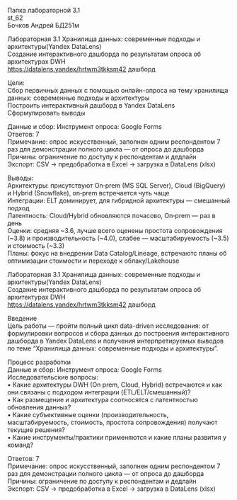 Папка лабораторной 3.1  
st_62  
Бочков Андрей БД251м  
  
Лабораторная 3.1 Хранилища данных: современные подходы и архитектуры(Yandex DataLens)  
Создание интерактивного дашборда по результатам опроса об архитектурах DWH  
https://datalens.yandex/hrtwm3tkksm42 дашборд  
  
Цели:  
Сбор первичных данных с помощью онлайн-опроса на тему хранилища данных: современные подходы и архитектуры  
Построить интерактивный дашборд в Yandex DataLens  
Сформулировать выводы  
  
Данные и сбор:
Инструмент опроса: Google Forms  
Ответов: 7  
Примечание: опрос искусственный, заполнен одним респондентом 7 раз для демонстрации полного цикла — от опроса до дашборда  
Причины: ограничение по доступу к респондентам и дедлайн  
Экспорт: CSV → предобработка в Excel → загрузка в DataLens (xlsx)  
  
Выводы:  
Архитектуры: присутствуют On‑prem (MS SQL Server), Cloud (BigQuery) и Hybrid (Snowflake), on‑prem встречается чуть чаще  
Интеграции: ELT доминирует, для гибридной архитектуры — смешанный подход  
Латентность: Cloud/Hybrid обновляются почасово, On‑prem — раз в день  
Оценки: средняя ~3.6, лучше всего оценены простота сопровождения (~3.8) и производительность (~4.0), слабее — масштабируемость (~3.5) и стоимость (~3.3)  
Планы: фокус на внедрении Data Catalog/Lineage, встречаютс планы об оптимизации стоимости и переходе к облаку/Lakehouse  





Лабораторная 3.1 Хранилища данных: современные подходы и архитектуры(Yandex DataLens)  
Создание интерактивного дашборда по результатам опроса об архитектурах DWH  
https://datalens.yandex/hrtwm3tkksm42 дашборд  

Введение  
Цель работы — пройти полный цикл data-driven исследования: от формулировки вопросов и сбора данных до построения интерактивного дашборда в Yandex DataLens и получения интерпретируемых выводов по теме “Хранилища данных: современные подходы и архитектуры”.  

Процесс разработки  
Данные и сбор: Инструмент опроса: Google Forms  
Исследовательские вопросы:  
•	Какие архитектуры DWH (On prem, Cloud, Hybrid) встречаются и как они связаны с подходом интеграции (ETL/ELT/смешанный)?  
•	Как размещение и архитектура соотносятся с латентностью обновления данных?  
•	Какие субъективные оценки (производительность, масштабируемость, стоимость, простота сопровождения) получают текущие решения?  
•	Какие инструменты/практики применяются и какие планы развития у команд?  
  
Ответов: 7  
Примечание: опрос искусственный, заполнен одним респондентом 7 раз для демонстрации полного цикла — от опроса до дашборда  
Причины: ограничение по доступу к респондентам и дедлайн  
Экспорт: CSV → предобработка в Excel → загрузка в DataLens (xlsx)  

